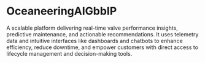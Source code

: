 # OceaneeringAIGbbIP
 A scalable platform delivering real-time valve performance insights, predictive maintenance, and actionable recommendations. It uses telemetry data and intuitive interfaces like dashboards and chatbots to enhance efficiency, reduce downtime, and empower customers with direct access to lifecycle management and decision-making tools.
